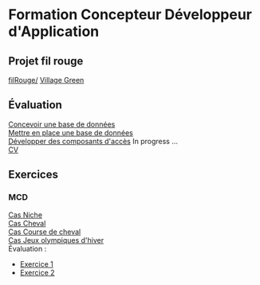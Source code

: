 # Formation Concepteur Développeur d'Application

## Projet fil rouge
[filRouge/](filRouge/ "fil rouge")
[Village Green](https://github.com/MiKL5/afpaCdaGreenVillage "Village Green")

#### 


## Évaluation

[Concevoir une base de données]()  
[Mettre en place une base de données]()  
[Développer des composants d'accès]() In progress ...  
[CV](developperDesComposantsDinterface/frontEnd/evaluation/cv "Curriculum vitæ")
## Exercices

### MCD

[Cas Niche]()  
[Cas Cheval]()  
[Cas Course de cheval]()  
[Cas Jeux olympiques d'hiver]()  
Évaluation :
* [Exercice 1](MCD/evaluationConcevoirUneBaseDeDonnees/exercice1 "Exercice 1 - Domaine de Gestion des emprunts")
* [Exercice 2](MCD/evaluationConcevoirUneBaseDeDonnees/exercice2 "Exercice 2")